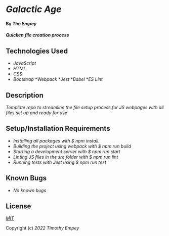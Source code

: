 # _Galactic Age_

#### By _**Tim Empey**_

#### _Quicken file creation process_

## Technologies Used

* _JavaScript_
* _HTML_
* _CSS_
* _Bootstrap_
*_Webpack_
*_Jest_
*_Babel_
*_ES Lint_

## Description

_Template repo to streamline the file setup process for JS webpages with all files set up and ready for use_

## Setup/Installation Requirements

* _Installing all packages with $ npm install._
* _Building the project using webpack with $ npm run build_
* _Starting a development server with $ npm run start_
* _Linting JS files in the src folder with $ npm run lint_
* _Running tests with Jest using $ npm run test_

## Known Bugs

* _No known bugs_

## License

_[MIT](https://en.wikipedia.org/wiki/MIT_License)_ 

Copyright (c) _2022_ _Timothy Empey_
